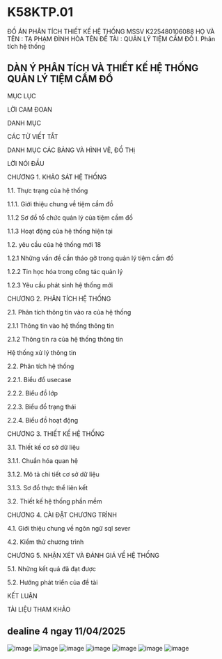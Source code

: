 # K58KTP.01
ĐỒ ÁN PHÂN TÍCH THIẾT KẾ HỆ THỐNG MSSV K225480106088 HỌ VÀ TÊN : TẠ PHẠM ĐÌNH HÒA TÊN ĐỀ TÀI : QUẢN LÝ TIỆM CẦM ĐỒ
I. Phân tích hệ thống
## DÀN Ý PHÂN TÍCH VÀ THIẾT KẾ HỆ THỐNG QUẢN LÝ TIỆM CẦM ĐỒ
MỤC LỤC	

LỜI CAM ĐOAN	 

DANH MỤC 

CÁC TỪ VIẾT TẮT 

DANH MỤC CÁC BẢNG VÀ HÌNH VẼ, ĐỒ THị 

LỜI NÓI ĐẦU 

CHƯƠNG 1. KHẢO SÁT HỆ THỐNG 

1.1. Thực trạng của hệ thống 

1.1.1. Giới thiệu chung về tiệm cầm đồ 

1.1.2 Sơ đồ tổ chức quản lý của tiệm cầm đồ 

1.1.3 Hoạt động của hệ thống hiện tại 

1.2. yêu cầu của hệ thống mới	18 

1.2.1 Những vấn đề cần tháo gỡ trong quản lý tiệm cầm đồ 

1.2.2 Tin học hóa trong công tác quản lý 

1.2.3 Yêu cầu phát sinh hệ thống mới 

CHƯƠNG 2. PHÂN TÍCH HỆ THỐNG

2.1. Phân tích thông tin vào ra của hệ thống 

2.1.1 Thông tin vào hệ thống thông tin 

2.1.2 Thông tin ra của hệ thống thông tin 

Hệ thống xử lý thông tin 

2.2.	Phân tích hệ thống 

2.2.1.	Biểu đồ usecase 
 
2.2.2.	Biểu đồ lớp	

2.2.3.	Biểu đồ trạng thái

2.2.4.	Biểu đồ hoạt động	

CHƯƠNG 3. THIẾT KẾ HỆ THỐNG 

3.1. Thiết kế cơ sở dữ liệu 

3.1.1. Chuẩn hóa quan hệ 

3.1.2. Mô tả chi tiết cơ sở dữ liệu 

3.1.3. Sơ đồ thực thể liên kết 

3.2. Thiết kế hệ thống phần mềm 

CHƯƠNG 4. CÀI ĐẶT CHƯƠNG TRÌNH

4.1. Giới thiệu chung về ngôn ngữ sql sever

4.2. Kiểm thử chương trình

CHƯƠNG 5. NHẬN XÉT VÀ ĐÁNH GIÁ VỀ HỆ THỐNG 

5.1. Những kết quả đã đạt được

5.2. Hướng phát triển của đề tài	

KẾT LUẬN

TÀI LIỆU THAM KHẢO	

## dealine 4 ngay 11/04/2025
![image](https://github.com/user-attachments/assets/67f122d1-83f1-40cf-8ec7-5b5e7f0d80d1)
![image](https://github.com/user-attachments/assets/bb123e45-7974-4d4c-8425-8a7d51a276f6)
![image](https://github.com/user-attachments/assets/2d65b628-4d1d-4e8c-8ab5-88d50296fb87)
![image](https://github.com/user-attachments/assets/1ffd52b8-a529-414a-aea9-6a0f7f24537e)
![image](https://github.com/user-attachments/assets/d28460d3-f508-4678-9a9e-5c30e996d61e)
![image](https://github.com/user-attachments/assets/1669a8db-6108-436a-a074-2d8a101df980)
![image](https://github.com/user-attachments/assets/1306b522-2e11-4461-a845-f7299430c74d)




